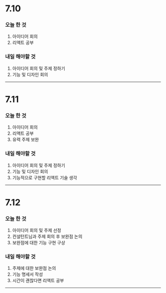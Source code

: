 # 7.10

### 오늘 한 것

1. 아이디어 회의
2. 리액트 공부

### 내일 해야할 것

1. 아이디어 회의 및 주제 정하기
2. 기능 및 디자인 회의

---

# 7.11

### 오늘 한 것

1. 아이디어 회의
2. 리액트 공부
3. 유력 주제 보완

### 내일 해야할 것

1. 아이디어 회의 및 주제 정하기
2. 기능 및 디자인 회의
3. 기능적으로 구현할 리액트 기술 생각

---

# 7.12

### 오늘 한 것

1. 아이디어 회의 및 주제 선정
2. 컨설턴트님과 주제 회의 후 보완점 논의
3. 보완점에 대한 기능 구현 구상

### 내일 해야할 것

1. 주제에 대한 보완점 논의
2. 기능 명세서 작성
3. 시간이 괜찮다면 리액트 공부

---
